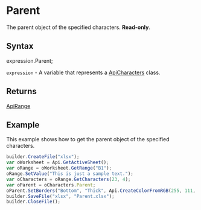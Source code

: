 # Parent

The parent object of the specified characters. **Read-only**.

## Syntax

expression.Parent;

`expression` - A variable that represents a [ApiCharacters](../ApiCharacters.md) class.

## Returns

[ApiRange](../../ApiRange/ApiRange.md)

## Example

This example shows how to get the parent object of the specified characters.

```javascript
builder.CreateFile("xlsx");
var oWorksheet = Api.GetActiveSheet();
var oRange = oWorksheet.GetRange("B1");
oRange.SetValue("This is just a sample text.");
var oCharacters = oRange.GetCharacters(23, 4);
var oParent = oCharacters.Parent;
oParent.SetBorders("Bottom", "Thick", Api.CreateColorFromRGB(255, 111, 61));
builder.SaveFile("xlsx", "Parent.xlsx");
builder.CloseFile();
```